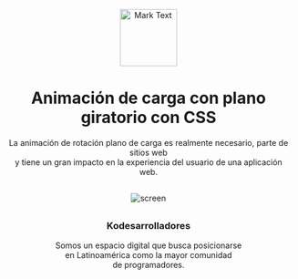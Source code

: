 <p align="center"><img src="https://github.com/Kodesarrolladores/Base/blob/master/FB%20profile/facebook-profile-transparente.png" alt="Mark Text" width="100" height="100"></p>

<h1 align="center">Animación de carga con plano giratorio con CSS</h1>

<p align="center">
  La animación de rotación plano de carga es realmente necesario, parte de sitios web<br> y tiene un gran impacto en la experiencia del usuario de una aplicación web.<br>
</p>

## 
<p align="center">
  <img align="center" src="https://github.com/Kodesarrolladores/Galeria-de-fotos-animada-solo-con-CSS/blob/master/image/giphy.gif" alt="screen">
</p>

##

<h3 align="center">Kodesarrolladores</h3>
<p align="center">
Somos un espacio digital que busca posicionarse <br>
en Latinoamérica como la mayor comunidad <br>
de programadores.
</p>
